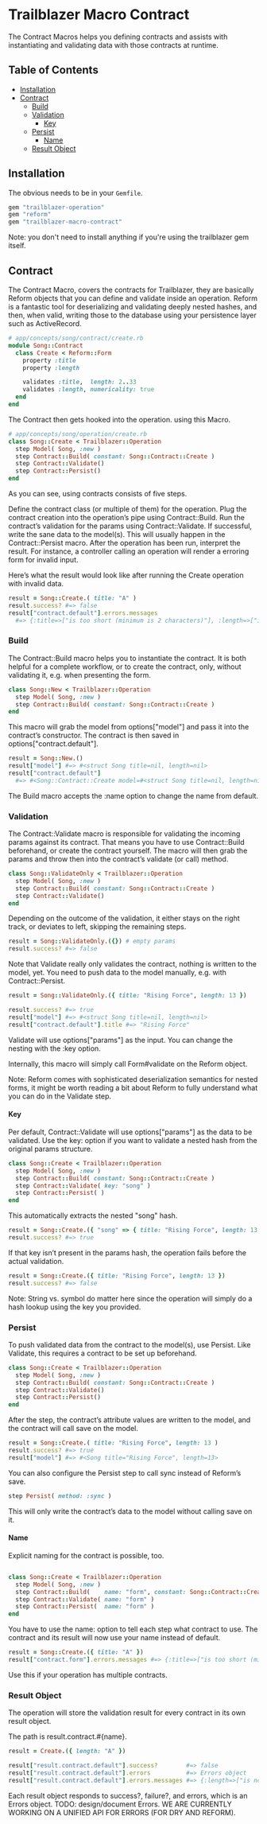 # Trailblazer Macro Contract
The Contract Macros helps you defining contracts and assists with instantiating and validating data with those contracts at runtime.

## Table of Contents
* [Installation](#installation)
* [Contract](#contract)
  + [Build](#build)
  + [Validation](#validation)
    - [Key](#key)
  + [Persist](#persist)
    - [Name](#name)
  + [Result Object](#result-object)

## Installation
The obvious needs to be in your `Gemfile`.
```ruby
gem "trailblazer-operation"
gem "reform"
gem "trailblazer-macro-contract"
```
Note: you don't need to install anything if you're using the trailblazer gem itself.

## Contract
The Contract Macro, covers the contracts for Trailblazer, they are basically Reform objects that you can define and validate inside an operation. Reform is a fantastic tool for deserializing and validating deeply nested hashes, and then, when valid, writing those to the database using your persistence layer such as ActiveRecord.

```ruby
# app/concepts/song/contract/create.rb
module Song::Contract
  class Create < Reform::Form
    property :title
    property :length

    validates :title,  length: 2..33
    validates :length, numericality: true
  end
end
```

The Contract then gets hooked into the operation. using this Macro.
```ruby
# app/concepts/song/operation/create.rb
class Song::Create < Trailblazer::Operation
  step Model( Song, :new )
  step Contract::Build( constant: Song::Contract::Create )
  step Contract::Validate()
  step Contract::Persist()
end
```
As you can see, using contracts consists of five steps.

Define the contract class (or multiple of them) for the operation.
Plug the contract creation into the operation’s pipe using Contract::Build.
Run the contract’s validation for the params using Contract::Validate.
If successful, write the sane data to the model(s). This will usually happen in the Contract::Persist macro.
After the operation has been run, interpret the result. For instance, a controller calling an operation will render a erroring form for invalid input.

Here’s what the result would look like after running the Create operation with invalid data.
```ruby
result = Song::Create.( title: "A" )
result.success? #=> false
result["contract.default"].errors.messages
  #=> {:title=>["is too short (minimum is 2 characters)"], :length=>["is not a number"]}
```

### Build
The Contract::Build macro helps you to instantiate the contract. It is both helpful for a complete workflow, or to create the contract, only, without validating it, e.g. when presenting the form.
```ruby
class Song::New < Trailblazer::Operation
  step Model( Song, :new )
  step Contract::Build( constant: Song::Contract::Create )
end
```

This macro will grab the model from options["model"] and pass it into the contract’s constructor. The contract is then saved in options["contract.default"].
```ruby
result = Song::New.()
result["model"] #=> #<struct Song title=nil, length=nil>
result["contract.default"]
  #=> #<Song::Contract::Create model=#<struct Song title=nil, length=nil>>
```
The Build macro accepts the :name option to change the name from default.

### Validation
The Contract::Validate macro is responsible for validating the incoming params against its contract. That means you have to use Contract::Build beforehand, or create the contract yourself. The macro will then grab the params and throw then into the contract’s validate (or call) method.

```ruby
class Song::ValidateOnly < Trailblazer::Operation
  step Model( Song, :new )
  step Contract::Build( constant: Song::Contract::Create )
  step Contract::Validate()
end
```
Depending on the outcome of the validation, it either stays on the right track, or deviates to left, skipping the remaining steps.
```ruby
result = Song::ValidateOnly.({}) # empty params
result.success? #=> false
```

Note that Validate really only validates the contract, nothing is written to the model, yet. You need to push data to the model manually, e.g. with Contract::Persist.
```ruby
result = Song::ValidateOnly.({ title: "Rising Force", length: 13 })

result.success? #=> true
result["model"] #=> #<struct Song title=nil, length=nil>
result["contract.default"].title #=> "Rising Force"
```

Validate will use options["params"] as the input. You can change the nesting with the :key option.

Internally, this macro will simply call Form#validate on the Reform object.

Note: Reform comes with sophisticated deserialization semantics for nested forms, it might be worth reading a bit about Reform to fully understand what you can do in the Validate step.

#### Key
Per default, Contract::Validate will use options["params"] as the data to be validated. Use the key: option if you want to validate a nested hash from the original params structure.
```ruby
class Song::Create < Trailblazer::Operation
  step Model( Song, :new )
  step Contract::Build( constant: Song::Contract::Create )
  step Contract::Validate( key: "song" )
  step Contract::Persist( )
end
```

This automatically extracts the nested "song" hash.
```ruby
result = Song::Create.({ "song" => { title: "Rising Force", length: 13 } })
result.success? #=> true
```

If that key isn’t present in the params hash, the operation fails before the actual validation.
```ruby
result = Song::Create.({ title: "Rising Force", length: 13 })
result.success? #=> false
```

Note: String vs. symbol do matter here since the operation will simply do a hash lookup using the key you provided.

### Persist
To push validated data from the contract to the model(s), use Persist. Like Validate, this requires a contract to be set up beforehand.
```ruby
class Song::Create < Trailblazer::Operation
  step Model( Song, :new )
  step Contract::Build( constant: Song::Contract::Create )
  step Contract::Validate()
  step Contract::Persist()
end
```

After the step, the contract’s attribute values are written to the model, and the contract will call save on the model.
```ruby
result = Song::Create.( title: "Rising Force", length: 13 )
result.success? #=> true
result["model"] #=> #<Song title="Rising Force", length=13>
```

You can also configure the Persist step to call sync instead of Reform’s save.
```ruby
step Persist( method: :sync )
```
This will only write the contract’s data to the model without calling save on it.

#### Name
Explicit naming for the contract is possible, too.
```ruby

class Song::Create < Trailblazer::Operation
  step Model( Song, :new )
  step Contract::Build(    name: "form", constant: Song::Contract::Create )
  step Contract::Validate( name: "form" )
  step Contract::Persist(  name: "form" )
end
```

You have to use the name: option to tell each step what contract to use. The contract and its result will now use your name instead of default.
```ruby
result = Song::Create.({ title: "A" })
result["contract.form"].errors.messages #=> {:title=>["is too short (minimum is 2 ch...
```

Use this if your operation has multiple contracts.

### Result Object
The operation will store the validation result for every contract in its own result object.

The path is result.contract.#{name}.
```ruby
result = Create.({ length: "A" })

result["result.contract.default"].success?        #=> false
result["result.contract.default"].errors          #=> Errors object
result["result.contract.default"].errors.messages #=> {:length=>["is not a number"]}
```

Each result object responds to success?, failure?, and errors, which is an Errors object. TODO: design/document Errors. WE ARE CURRENTLY WORKING ON A UNIFIED API FOR ERRORS (FOR DRY AND REFORM).
